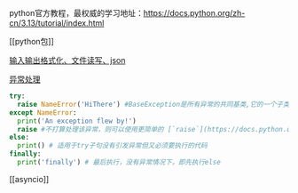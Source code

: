 python官方教程，最权威的学习地址：https://docs.python.org/zh-cn/3.13/tutorial/index.html

[[python包]]

[输入输出格式化、文件读写、json](https://docs.python.org/zh-cn/3.13/tutorial/inputoutput.html#formatted-string-literals)

[异常处理](https://docs.python.org/zh-cn/3.13/tutorial/errors.html)
```python
try:
  raise NameError('HiThere') #BaseException是所有异常的共同基类,它的一个子类， Exception ，是所有非致命异常的基类
except NameError:
  print('An exception flew by!')
  raise #不打算处理该异常，则可以使用更简单的 [`raise`](https://docs.python.org/zh-cn/3.13/reference/simple_stmts.html#raise) 语句重新触发异常
else:
  print() # 适用于try子句没有引发异常但又必须要执行的代码
finally:
  print('finally') # 最后执行，没有异常情况下，即先执行else
```

[[asyncio]]
